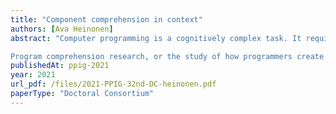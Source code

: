 ```yaml
---
title: "Component comprehension in context"
authors: [Ava Heinonen]
abstract: "Computer programming is a cognitively complex task. It requires the programmer to have a good understanding of the programming language they use and the program they are creating (Pennington, 1987). Many programmers also utilize different third-party components - libraries, packages, and dependencies, as a part of their code. Now, a large number of commercial software solutions contain some functionality achieved using third-party components. In order to use the components correctly, programmers must understand what they do and how they work.

Program comprehension research, or the study of how programmers create mental models of code, has studied programmers’ understanding for decades (Storey, 2005). Results acquired with code not containing third-party components indicate that the expertise of the individual programmer (Burkhardt, Détienne, &Wiedenbeck, 2002) and details of the task code is comprehended for (Burkhardt et al., 2002; Kim, Lerch, & Simon, 1995; Détienne, 2002) have an effect on the mental models of the programmer. However, research into programmers’ mental models has decreased over the years, and does not yet include comprehension of newer technologies (Bidlake, Aubanel, & Voyer, 2020). Furthermore, research into the comprehension of third-party components has so far been limited to theoretical approaches such as the COTS component comprehension model created by Andrews et al. (Andrews, Stefik, Picone, & Ghosh, 2005). Currently, empirical research into programmers’ mental models of third-party components is rare."
publishedAt: ppig-2021
year: 2021
url_pdf: /files/2021-PPIG-32nd-DC-heinonen.pdf
paperType: "Doctoral Consortium"
---
```

